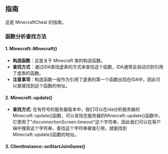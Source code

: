 ## 指南
这是 MinecraftCheat 的指南。

### 函数分析查找方法

#### 1. Minecraft::Minecraft()
- **构造函数**：这是关于 Minecraft 类的构造函数。
- **查找方式**：通过IDA查找虚表的方式来查找这个函数，IDA通常会自动识别引用了虚表的函数。
- **注意事项**：构造函数一般作为引用了虚表的第一个函数出现在IDA中，因此可以直接找到这个函数的地址。
#### 2. Minecraft::update()
- **查找方式**: 在有符号的服务器版本中，我们可以在ida分析服务器的Minecraft::update()函数，可以发现在服务器的Minecraft::update()函数中，它使用了"disconnectionScreen.timeout"这个字符串，因此我们可以在客户端中搜索这个字符串，查找这个字符串被谁引用，就能找到Minecraft::update()函数的地址。
#### 3. ClientInstance::onStartJoinGame()
